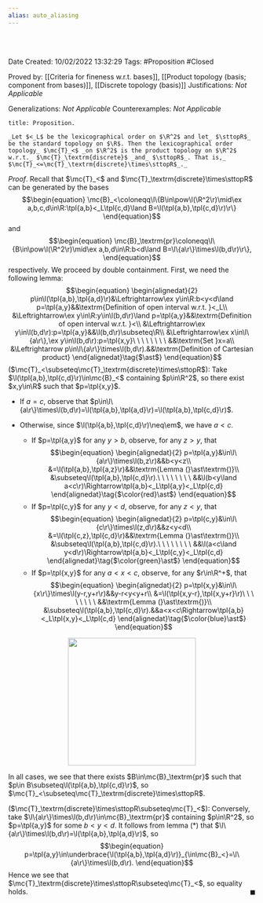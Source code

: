 ```yaml
---
alias: auto_aliasing
---
```


<br />
<br />

Date Created: 10/02/2022 13:32:29
Tags: #Proposition #Closed 

Proved by: [[Criteria for fineness w.r.t. bases]], [[Product topology (basis; component from bases)]], [[Discrete topology (basis)]]
Justifications: _Not Applicable_

Generalizations: _Not Applicable_
Counterexamples: _Not Applicable_

``` ad-Proposition
title: Proposition.

_Let $<_L$ be the lexicographical order on $\R^2$ and let_ $\sttopR$_ be the standard topology on $\R$. Then the lexicographical order topology_ $\mc{T}_<$ _on $\R^2$ is the product topology on $\R^2$ w.r.t._ $\mc{T}_\textrm{discrete}$ _and_ $\sttopR$_. That is,_ $\mc{T}_<=\mc{T}_\textrm{discrete}\times\sttopR$_._

```

_Proof_. Recall that $\mc{T}_<$ and $\mc{T}_\textrm{discrete}\times\sttopR$ can be generated by the bases
$$\begin{equation}
    \mc{B}_<\coloneqq\l\{B\in\pow\l(\R^2\r)\mid\ex a,b,c,d\in\R:\tpl{a,b}<_L\tpl{c,d}\land B=\l(\tpl{a,b},\tpl{c,d}\r)\r\}
\end{equation}$$
and
$$\begin{equation}
    \mc{B}_\textrm{pr}\coloneqq\l\{B\in\pow\l(\R^2\r)\mid\ex a,b,d\in\R:b<d\land B=\l\{a\r\}\times\l(b,d\r)\r\},
\end{equation}$$
respectively. We proceed by double containment. First, we need the following lemma:
$$\begin{equation}
    \begin{alignedat}{2}
        p\in\l(\tpl{a,b},\tpl{a,d}\r)&\Leftrightarrow\ex y\in\R:b<y<d\land p=\tpl{a,y}&&\textrm{Definition of open interval w.r.t. }<_L\\
        &\Leftrightarrow\ex y\in\R:y\in\l(b,d\r)\land p=\tpl{a,y}&&\textrm{Definition of open interval w.r.t. }<\\
        &\Leftrightarrow\ex y\in\l(b,d\r):p=\tpl{a,y}&&\l(b,d\r)\subseteq\R\\
        &\Leftrightarrow\ex x\in\l\{a\r\},\ex y\in\l(b,d\r):p=\tpl{x,y}\ \ \ \ \ \ \ \ &&\textrm{Set }x=a\\
        &\Leftrightarrow p\in\l\{a\r\}\times\l(b,d\r).&&\textrm{Definition of Cartesian product}
    \end{alignedat}\tag{$\ast$}
\end{equation}$$
($\mc{T}_<\subseteq\mc{T}_\textrm{discrete}\times\sttopR$): Take $\l(\tpl{a,b},\tpl{c,d}\r)\in\mc{B}_<$ containing $p\in\R^2$, so there exist $x,y\in\R$ such that $p=\tpl{x,y}$. 
* If $a=c$, observe that $p\in\l\{a\r\}\times\l(b,d\r)=\l(\tpl{a,b},\tpl{a,d}\r)=\l(\tpl{a,b},\tpl{c,d}\r)$.

* Otherwise, since $\l(\tpl{a,b},\tpl{c,d}\r)\neq\em$, we have $a<c$.
    * If $p=\tpl{a,y}$ for any $y>b$, observe, for any $z>y$, that$$\begin{equation}
      \begin{alignedat}{2}
        p=\tpl{a,y}&\in\l\{a\r\}\times\l(b,z\r)&&b<y<z\\
        &=\l(\tpl{a,b},\tpl{a,z}\r)&&\textrm{Lemma (}\ast\textrm{)}\\
        &\subseteq\l(\tpl{a,b},\tpl{c,d}\r).\ \ \ \ \ \ \ \ &&\l(b<y\land a<c\r)\Rightarrow\tpl{a,b}<_L\tpl{a,y}<_L\tpl{c,d}
      \end{alignedat}\tag{$\color{red}\ast$}
      \end{equation}$$
    * If $p=\tpl{c,y}$ for any $y<d$, observe, for any $z<y$, that$$\begin{equation}
      \begin{alignedat}{2}
        p=\tpl{c,y}&\in\l\{c\r\}\times\l(z,d\r)&&z<y<d\\
        &=\l(\tpl{c,z},\tpl{c,d}\r)&&\textrm{Lemma (}\ast\textrm{)}\\
        &\subseteq\l(\tpl{a,b},\tpl{c,d}\r).\ \ \ \ \ \ \ \ &&\l(a<c\land y<d\r)\Rightarrow\tpl{a,b}<_L\tpl{c,y}<_L\tpl{c,d}
      \end{alignedat}\tag{$\color{green}\ast$}
      \end{equation}$$
    * If $p=\tpl{x,y}$ for any $a<x<c$, observe, for any $r\in\R^+$, that$$\begin{equation}
      \begin{alignedat}{2}
        p=\tpl{x,y}&\in\l\{x\r\}\times\l(y-r,y+r\r)&&y-r<y<y+r\\
        &=\l(\tpl{x,y-r},\tpl{x,y+r}\r)\ \ \ \ \ \ \ \ &&\textrm{Lemma (}\ast\textrm{)}\\
        &\subseteq\l(\tpl{a,b},\tpl{c,d}\r).&&a<x<c\Rightarrow\tpl{a,b}<_L\tpl{x,y}<_L\tpl{c,d}
      \end{alignedat}\tag{$\color{blue}\ast$}
      \end{equation}$$  

<center><img src="app://local/home/zhao/Dropbox/MathWiki/Images/2022-02-10_154054/image.svg", width=260></center>

In all cases, we see that there exists $B\in\mc{B}_\textrm{pr}$ such that $p\in B\subseteq\l(\tpl{a,b},\tpl{c,d}\r)$, so $\mc{T}_<\subseteq\mc{T}_\textrm{discrete}\times\sttopR$.

($\mc{T}_\textrm{discrete}\times\sttopR\subseteq\mc{T}_<$): Conversely, take $\l\{a\r\}\times\l(b,d\r)\in\mc{B}_\textrm{pr}$ containing $p\in\R^2$, so $p=\tpl{a,y}$ for some $b<y<d$. It follows from lemma ($\ast$) that $\l\{a\r\}\times\l(b,d\r)=\l(\tpl{a,b},\tpl{a,d}\r)$, so
$$\begin{equation}
    p=\tpl{a,y}\in\underbrace{\l(\tpl{a,b},\tpl{a,d}\r)}_{\in\mc{B}_<}=\l\{a\r\}\times\l(b,d\r).
\end{equation}$$
Hence we see that $\mc{T}_\textrm{discrete}\times\sttopR\subseteq\mc{T}_<$, so equality holds.<span style="float:right;">$\blacksquare$</span>
